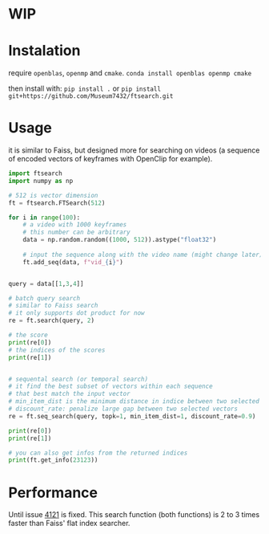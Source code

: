 # WIP

# Instalation
require `openblas`, `openmp` and `cmake`.
```conda install openblas openmp cmake```

then install with:
```pip install .```
or
```pip install git+https://github.com/Museum7432/ftsearch.git```

# Usage
it is similar to Faiss, but designed more for searching on videos (a sequence of encoded vectors of keyframes with OpenClip for example).

```python
import ftsearch
import numpy as np

# 512 is vector dimension
ft = ftsearch.FTSearch(512)

for i in range(100):
    # a video with 1000 keyframes
    # this number can be arbitrary
    data = np.random.random((1000, 512)).astype("float32")
    
    # input the sequence along with the video name (might change later)
    ft.add_seq(data, f"vid_{i}")


query = data[[1,3,4]]

# batch query search
# similar to Faiss search
# it only supports dot product for now
re = ft.search(query, 2)

# the score
print(re[0])
# the indices of the scores
print(re[1])


# sequental search (or temporal search)
# it find the best subset of vectors within each sequence
# that best match the input vector
# min_item_dist is the minimum distance in indice between two selected vectors (consecutively)
# discount_rate: penalize large gap between two selected vectors
re = ft.seq_search(query, topk=1, min_item_dist=1, discount_rate=0.9)

print(re[0])
print(re[1])

# you can also get infos from the returned indices
print(ft.get_info(23123))
```

# Performance
Until issue [4121](https://github.com/facebookresearch/faiss/issues/4121#issue-2778286481) is fixed. This search function (both functions) is 2 to 3 times faster than Faiss' flat index searcher.
